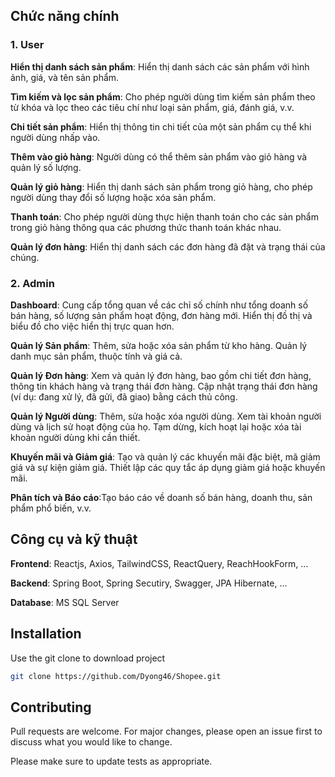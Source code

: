 

## Chức năng chính

### 1. User

**Hiển thị danh sách sản phẩm**: Hiển thị danh sách các sản phẩm với hình ảnh, giá, và tên sản phẩm.

**Tìm kiếm và lọc sản phẩm**: Cho phép người dùng tìm kiếm sản phẩm theo từ khóa và lọc theo các tiêu chí như loại sản phẩm, giá, đánh giá, v.v.

**Chi tiết sản phẩm**: Hiển thị thông tin chi tiết của một sản phẩm cụ thể khi người dùng nhấp vào.

**Thêm vào giỏ hàng**: Người dùng có thể thêm sản phẩm vào giỏ hàng và quản lý số lượng.

**Quản lý giỏ hàng**: Hiển thị danh sách sản phẩm trong giỏ hàng, cho phép người dùng thay đổi số lượng hoặc xóa sản phẩm.

**Thanh toán**: Cho phép người dùng thực hiện thanh toán cho các sản phẩm trong giỏ hàng thông qua các phương thức thanh toán khác nhau.

**Quản lý đơn hàng**: Hiển thị danh sách các đơn hàng đã đặt và trạng thái của chúng.

### 2. Admin

**Dashboard**: Cung cấp tổng quan về các chỉ số chính như tổng doanh số bán hàng, số lượng sản phẩm hoạt động, đơn hàng mới. Hiển thị đồ thị và biểu đồ cho việc hiển thị trực quan hơn.

**Quản lý Sản phẩm**: Thêm, sửa hoặc xóa sản phẩm từ kho hàng. Quản lý danh mục sản phẩm, thuộc tính và giá cả.

**Quản lý Đơn hàng**: Xem và quản lý đơn hàng, bao gồm chi tiết đơn hàng, thông tin khách hàng và trạng thái đơn hàng. Cập nhật trạng thái đơn hàng (ví dụ: đang xử lý, đã gửi, đã giao) bằng cách thủ công.

**Quản lý Người dùng**: Thêm, sửa hoặc xóa người dùng. Xem tài khoản người dùng và lịch sử hoạt động của họ. Tạm dừng, kích hoạt lại hoặc xóa tài khoản người dùng khi cần thiết.

**Khuyến mãi và Giảm giá**: Tạo và quản lý các khuyến mãi đặc biệt, mã giảm giá và sự kiện giảm giá. Thiết lập các quy tắc áp dụng giảm giá hoặc khuyến mãi.

**Phân tích và Báo cáo**:Tạo báo cáo về doanh số bán hàng, doanh thu, sản phẩm phổ biến, v.v.

## Công cụ và kỹ thuật

**Frontend**: Reactjs, Axios, TailwindCSS, ReactQuery, ReachHookForm, ...

**Backend**: Spring Boot, Spring Secutiry, Swagger, JPA Hibernate, ...

**Database**: MS SQL Server

## Installation

Use the git clone to download project

```bash
git clone https://github.com/Dyong46/Shopee.git
```

## Contributing

Pull requests are welcome. For major changes, please open an issue first
to discuss what you would like to change.

Please make sure to update tests as appropriate.
